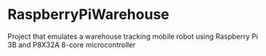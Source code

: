 # RaspberryPiWarehouse
 Project that emulates a warehouse tracking mobile robot using Raspberry Pi 3B and P8X32A 8-core microcontroller
